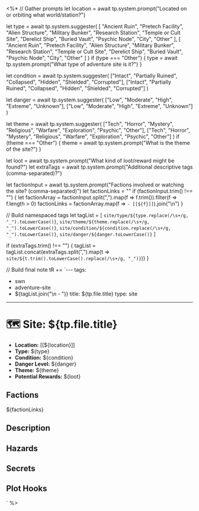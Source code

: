 <%*
// Gather prompts
let location = await tp.system.prompt("Located on or orbiting what world/station?")

let type = await tp.system.suggester(
  [
    "Ancient Ruin", "Pretech Facility", "Alien Structure", "Military Bunker", "Research Station",
    "Temple or Cult Site", "Derelict Ship", "Buried Vault", "Psychic Node", "City", "Other"
  ],
  [
    "Ancient Ruin", "Pretech Facility", "Alien Structure", "Military Bunker", "Research Station",
    "Temple or Cult Site", "Derelict Ship", "Buried Vault", "Psychic Node", "City", "Other"
  ]
)
if (type === "Other") {
  type = await tp.system.prompt("What type of adventure site is it?")
}

let condition = await tp.system.suggester(
  ["Intact", "Partially Ruined", "Collapsed", "Hidden", "Shielded", "Corrupted"],
  ["Intact", "Partially Ruined", "Collapsed", "Hidden", "Shielded", "Corrupted"]
)

let danger = await tp.system.suggester(
  ["Low", "Moderate", "High", "Extreme", "Unknown"],
  ["Low", "Moderate", "High", "Extreme", "Unknown"]
)

let theme = await tp.system.suggester(
  ["Tech", "Horror", "Mystery", "Religious", "Warfare", "Exploration", "Psychic", "Other"],
  ["Tech", "Horror", "Mystery", "Religious", "Warfare", "Exploration", "Psychic", "Other"]
)
if (theme === "Other") {
  theme = await tp.system.prompt("What is the theme of the site?")
}

let loot = await tp.system.prompt("What kind of loot/reward might be found?")
let extraTags = await tp.system.prompt("Additional descriptive tags (comma-separated)?")

let factionInput = await tp.system.prompt("Factions involved or watching the site? (comma-separated)")
let factionLinks = ""
if (factionInput.trim() !== "") {
  let factionArray = factionInput.split(",").map(f => f.trim()).filter(f => f.length > 0)
  factionLinks = factionArray.map(f => `- [[${f}]]`).join("\n")
}

// Build namespaced tags
let tagList = [
  `site/type/${type.replace(/\s+/g, "_").toLowerCase()}`,
  `site/theme/${theme.replace(/\s+/g, "_").toLowerCase()}`,
  `site/condition/${condition.replace(/\s+/g, "_").toLowerCase()}`,
  `site/danger/${danger.toLowerCase()}`
]

if (extraTags.trim() !== "") {
  tagList = tagList.concat(extraTags.split(",").map(t => `site/${t.trim().toLowerCase().replace(/\s+/g, "_")}`))
}

// Build final note
tR += `---
tags:
  - swn
  - adventure-site
  - ${tagList.join("\n  - ")}
title: ${tp.file.title}
type: site
---

# 🗺️ Site: ${tp.file.title}

- **Location:** [[${location}]]
- **Type:** ${type}
- **Condition:** ${condition}
- **Danger Level:** ${danger}
- **Theme:** ${theme}
- **Potential Rewards:** ${loot}

## Factions
${factionLinks}

## Description

## Hazards

## Secrets

## Plot Hooks
`
%>
